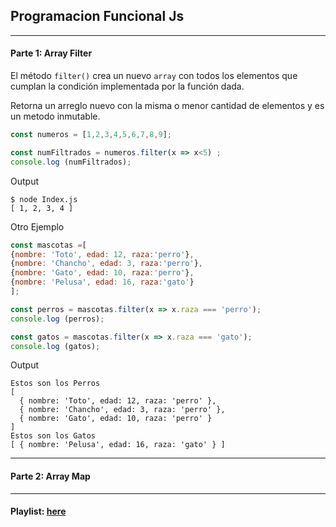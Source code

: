 ## Programacion Funcional Js
___
#### Parte 1: Array Filter
El método `filter()` crea un nuevo `array` con todos los elementos que cumplan la condición implementada por la función dada.

Retorna un arreglo nuevo con la misma o menor cantidad de elementos y es un metodo inmutable.

```javascript
const numeros = [1,2,3,4,5,6,7,8,9];

const numFiltrados = numeros.filter(x => x<5) ; 
console.log (numFiltrados);
```
Output
```Output 
$ node Index.js
[ 1, 2, 3, 4 ]
```
Otro Ejemplo 
```javascript
const mascotas =[
{nombre: 'Toto', edad: 12, raza:'perro'},
{nombre: 'Chancho', edad: 3, raza:'perro'},
{nombre: 'Gato', edad: 10, raza:'perro'},
{nombre: 'Pelusa', edad: 16, raza:'gato'}
];

const perros = mascotas.filter(x => x.raza === 'perro');
console.log (perros);

const gatos = mascotas.filter(x => x.raza === 'gato');
console.log (gatos);
```
Output
```Output 
Estos son los Perros
[
  { nombre: 'Toto', edad: 12, raza: 'perro' },
  { nombre: 'Chancho', edad: 3, raza: 'perro' },
  { nombre: 'Gato', edad: 10, raza: 'perro' }
]
Estos son los Gatos
[ { nombre: 'Pelusa', edad: 16, raza: 'gato' } ]
```
___
#### Parte 2: Array Map






___
#### Playlist: [here](https://www.youtube.com/playlist?list=PLSnadb41DsdKMddToNitoXrgHK7CEbUki)


